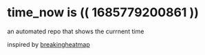 # time_now is (( 1685779200861 ))

an automated repo that shows the currnent time

inspired by [breakingheatmap](https://github.com/breakingheatmap/breakingheatmap)